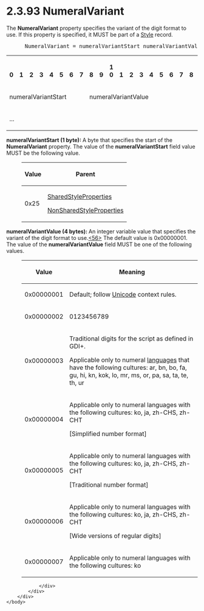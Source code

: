 <html dir="LTR" xmlns:mshelp="http://msdn.microsoft.com/mshelp" xmlns:ddue="http://ddue.schemas.microsoft.com/authoring/2003/5" xmlns:xlink="http://www.w3.org/1999/xlink" xmlns:tool="http://www.microsoft.com/tooltip">
    <head>
        <meta http-equiv="Content-Type" content="text/html; CHARSET=utf-8"></meta>
        <meta name="save" content="history"></meta>
        <title>2.3.93 NumeralVariant</title>
        <xml>
            <mshelp:toctitle title="2.3.93 NumeralVariant"></mshelp:toctitle>
            <mshelp:rltitle title="[MS-RPL]: NumeralVariant"></mshelp:rltitle>
            <mshelp:keyword index="A" term="db5728b0-b636-48ff-911f-b9b926f3faf2"></mshelp:keyword>
            <mshelp:attr name="DCSext.ContentType" value="open specification"></mshelp:attr>
            <mshelp:attr name="AssetID" value="db5728b0-b636-48ff-911f-b9b926f3faf2"></mshelp:attr>
            <mshelp:attr name="TopicType" value="kbRef"></mshelp:attr>
            <mshelp:attr name="DCSext.Title" value="[MS-RPL]: NumeralVariant" />
        </xml>
    </head>
    <body>
        <div id="header">
            <h1 class="heading">2.3.93 NumeralVariant</h1>
        </div>
        <div id="mainSection">
            <div id="mainBody">
                <div id="allHistory" class="saveHistory"></div>
                <div id="sectionSection0" class="section" name="collapseableSection">
                    

<p>The <b>NumeralVariant</b> property specifies the variant of
the digit format to use. If this property is specified, it MUST be part of a <a href="04bf25a1-2f43-4acf-b9eb-b9fa2dc45202.md">Style</a> record.           </p>

<dl>
<dd>
<div><pre> NumeralVariant = numeralVariantStart numeralVariantValue
</pre></div>
</dd></dl>

<table>
 <tr>
  <th><p><br>0</p></th>
  <th><p><br>1</p></th>
  <th><p><br>2</p></th>
  <th><p><br>3</p></th>
  <th><p><br>4</p></th>
  <th><p><br>5</p></th>
  <th><p><br>6</p></th>
  <th><p><br>7</p></th>
  <th><p><br>8</p></th>
  <th><p><br>9</p></th>
  <th><p>1<br>0</p></th>
  <th><p><br>1</p></th>
  <th><p><br>2</p></th>
  <th><p><br>3</p></th>
  <th><p><br>4</p></th>
  <th><p><br>5</p></th>
  <th><p><br>6</p></th>
  <th><p><br>7</p></th>
  <th><p><br>8</p></th>
  <th><p><br>9</p></th>
  <th><p>2<br>0</p></th>
  <th><p><br>1</p></th>
  <th><p><br>2</p></th>
  <th><p><br>3</p></th>
  <th><p><br>4</p></th>
  <th><p><br>5</p></th>
  <th><p><br>6</p></th>
  <th><p><br>7</p></th>
  <th><p><br>8</p></th>
  <th><p><br>9</p></th>
  <th><p>3<br>0</p></th>
  <th><p><br>1</p></th>
 </tr>
 <tr>
  <td colspan="8">
  <p>numeralVariantStart</p>
  </td>
  <td colspan="24">
  <p>numeralVariantValue</p>
  </td>
 </tr>
 <tr>
  <td colspan="8">
  <p>...</p>
  </td>
  
 </tr>
</table>

<p><b>numeralVariantStart (1 byte): </b>A byte that
specifies the start of the <b>NumeralVariant</b> property. The value of the <b>numeralVariantStart</b>
field value MUST be the following value.</p>

<dl>
<dd>
<table>
 <thead>
  <tr>
   <th>
   <p>Value</p>
   </th>
   <th>
   <p>Parent</p>
   </th>
  </tr>
 </thead>
 <tr>
  <td>
  <p>0x25</p>
  </td>
  <td>
  <p><a href="8e7ad65c-8fc2-4a04-a02f-be9fe5b91d1e.md">SharedStyleProperties</a></p>
  <p><a href="19ef92ab-7c9f-454f-874d-b6b04b92b117.md">NonSharedStyleProperties</a></p>
  </td>
 </tr>
</table>
</dd></dl>

<p><b>numeralVariantValue (4 bytes): </b>An integer
variable value that specifies the variant of the digit format to use.<a id="Appendix_A_Target_56"></a><a href="1d022514-2a2f-41df-b2f8-36f19e474fa5.md#Appendix_A_56" aria-label="Product behavior note 56">&lt;56&gt;</a> The default value is
0x00000001. The value of the <b>numeralVariantValue</b> field MUST be one of
the following values. </p>

<dl>
<dd>
<table>
 <thead>
  <tr>
   <th>
   <p>Value</p>
   </th>
   <th>
   <p>Meaning</p>
   </th>
  </tr>
 </thead>
 <tr>
  <td>
  <p>0x00000001</p>
  </td>
  <td>
  <p>Default; follow <a href="75ae48f7-746b-4b41-919c-6699fa28b3ef.md#gt_c305d0ab-8b94-461a-bd76-13b40cb8c4d8">Unicode</a> context rules.</p>
  </td>
 </tr>
 <tr>
  <td>
  <p>0x00000002</p>
  </td>
  <td>
  <p>0123456789</p>
  </td>
 </tr>
 <tr>
  <td>
  <p>0x00000003</p>
  </td>
  <td>
  <p>Traditional digits for the script as defined in GDI+.</p>
  <p>Applicable only to numeral <a href="75ae48f7-746b-4b41-919c-6699fa28b3ef.md#gt_f5aa81dc-37ee-4a69-a08e-1733ba1461cd">languages</a> that have the
  following cultures: ar, bn, bo, fa, gu, hi, kn, kok, lo, mr, ms, or, pa, sa,
  ta, te, th, ur</p>
  </td>
 </tr>
 <tr>
  <td>
  <p>0x00000004</p>
  </td>
  <td>
  <p>Applicable only to numeral languages with the
  following cultures: ko, ja, zh-CHS, zh-CHT </p>
  <p>[Simplified number format]</p>
  </td>
 </tr>
 <tr>
  <td>
  <p>0x00000005</p>
  </td>
  <td>
  <p>Applicable only to numeral languages with the
  following cultures: ko, ja, zh-CHS, zh-CHT </p>
  <p>[Traditional number format]</p>
  </td>
 </tr>
 <tr>
  <td>
  <p>0x00000006</p>
  </td>
  <td>
  <p>Applicable only to numeral languages with the
  following cultures: ko, ja, zh-CHS, zh-CHT </p>
  <p>[Wide versions of regular digits]</p>
  </td>
 </tr>
 <tr>
  <td>
  <p>0x00000007</p>
  </td>
  <td>
  <p>Applicable only to numeral languages with the
  following cultures: ko </p>
  </td>
 </tr>
</table>
</dd></dl>

<p> </p>


                </div>
            </div>
        </div>
    </body>
</html>